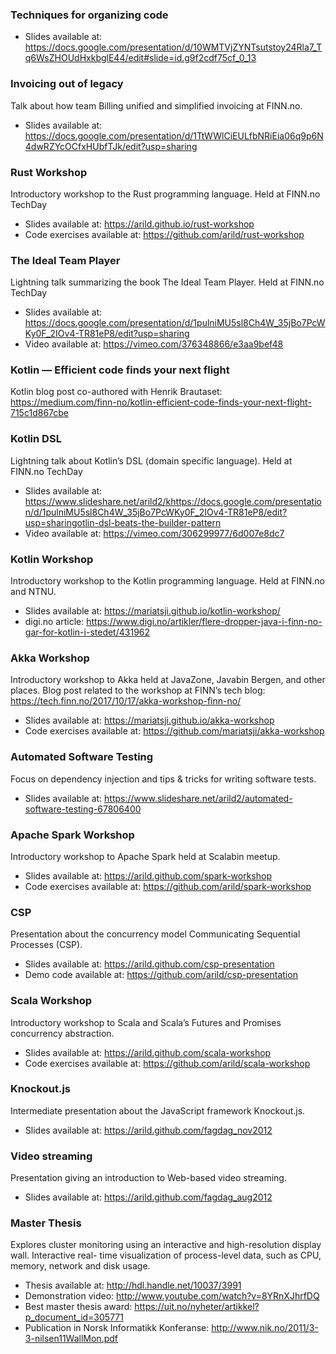 ### Techniques for organizing code
* Slides available at: https://docs.google.com/presentation/d/10WMTVjZYNTsutstoy24Rla7_Tq6WsZHOUdHxkbglE44/edit#slide=id.g9f2cdf75cf_0_13

### Invoicing out of legacy
Talk about how team Billing unified and simplified invoicing at FINN.no.
* Slides available at: https://docs.google.com/presentation/d/1TtWWlCiEULfbNRiEia06q9p6N4dwRZYcOCfxHUbfTJk/edit?usp=sharing

### Rust Workshop
Introductory workshop to the Rust programming language. Held at FINN.no TechDay
* Slides available at: https://arild.github.io/rust-workshop
* Code exercises available at: https://github.com/arild/rust-workshop

### The Ideal Team Player 
Lightning talk summarizing the book The Ideal Team Player. Held at FINN.no TechDay
* Slides available at: https://docs.google.com/presentation/d/1pulniMU5sl8Ch4W_35jBo7PcWKy0F_2IOv4-TR81eP8/edit?usp=sharing
* Video available at: https://vimeo.com/376348866/e3aa9bef48

### Kotlin — Efficient code finds your next flight
Kotlin blog post co-authored with Henrik Brautaset: https://medium.com/finn-no/kotlin-efficient-code-finds-your-next-flight-715c1d867cbe

### Kotlin DSL
Lightning talk about Kotlin’s DSL (domain specific language). Held at FINN.no TechDay
* Slides available at: https://www.slideshare.net/arild2/khttps://docs.google.com/presentation/d/1pulniMU5sl8Ch4W_35jBo7PcWKy0F_2IOv4-TR81eP8/edit?usp=sharingotlin-dsl-beats-the-builder-pattern
* Video available at: https://vimeo.com/306299977/6d007e8dc7

### Kotlin Workshop
Introductory workshop to the Kotlin programming language. Held at FINN.no and NTNU.
* Slides available at: https://mariatsji.github.io/kotlin-workshop/
* digi.no article: https://www.digi.no/artikler/flere-dropper-java-i-finn-no-gar-for-kotlin-i-stedet/431962

### Akka Workshop
Introductory workshop to Akka held at JavaZone, Javabin Bergen, and other places. Blog post related to the workshop at FINN’s tech blog: https://tech.finn.no/2017/10/17/akka-workshop-finn-no/
* Slides available at: https://mariatsji.github.io/akka-workshop
* Code exercises available at: https://github.com/mariatsji/akka-workshop

### Automated Software Testing
Focus on dependency injection and tips & tricks for writing software tests.
* Slides available at: https://www.slideshare.net/arild2/automated-software-testing-67806400

### Apache Spark Workshop
Introductory workshop to Apache Spark held at Scalabin meetup.
* Slides available at: https://arild.github.com/spark-workshop
* Code exercises available at: https://github.com/arild/spark-workshop

### CSP
Presentation about the concurrency model Communicating Sequential Processes (CSP).
* Slides available at: https://arild.github.com/csp-presentation
* Demo code available at: https://github.com/arild/csp-presentation

### Scala Workshop
Introductory workshop to Scala and Scala’s Futures and Promises concurrency abstraction.
* Slides available at: https://arild.github.com/scala-workshop
* Code exercises available at: https://github.com/arild/scala-workshop

### Knockout.js
Intermediate presentation about the JavaScript framework Knockout.js.
* Slides available at: https://arild.github.com/fagdag_nov2012

### Video streaming
Presentation giving an introduction to Web-based video streaming.
* Slides available at: https://arild.github.com/fagdag_aug2012

### Master Thesis
Explores cluster monitoring using an interactive and high-resolution display wall. Interactive real- time visualization of process-level data, such as CPU, memory, network and disk usage.
* Thesis available at: http://hdl.handle.net/10037/3991
* Demonstration video: http://www.youtube.com/watch?v=8YRnXJhrfDQ
* Best master thesis award: https://uit.no/nyheter/artikkel?p_document_id=305771
* Publication in Norsk Informatikk Konferanse: http://www.nik.no/2011/3-3-nilsen11WallMon.pdf
